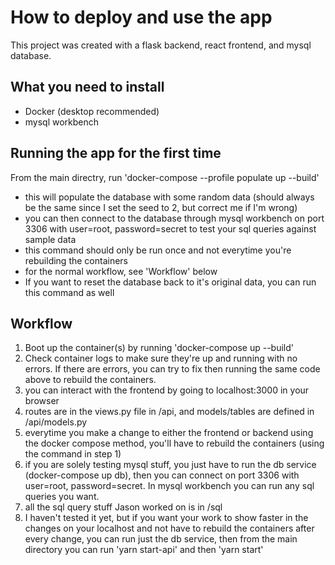 # How to deploy and use the app

This project was created with a flask backend, react frontend, and mysql database.

## What you need to install
- Docker (desktop recommended)
- mysql workbench

## Running the app for the first time
From the main directry, run 'docker-compose --profile populate up --build'
  - this will populate the database with some random data (should always be the same since I set the seed to 2, but correct me if I'm wrong)
  - you can then connect to the database through mysql workbench on port 3306 with user=root, password=secret to test your sql queries against sample data
  - this command should only be run once and not everytime you're rebuilding the containers
  - for the normal workflow, see 'Workflow' below
  - If you want to reset the database back to it's original data, you can run this command as well
  
## Workflow
1. Boot up the container(s) by running 'docker-compose up --build'
2. Check container logs to make sure they're up and running with no errors. If there are errors, you can try to fix then running the same code above to rebuild the containers.
3. you can interact with the frontend by going to localhost:3000 in your browser
4. routes are in the views.py file in /api, and models/tables are defined in /api/models.py
5. everytime you make a change to either the frontend or backend using the docker compose method, you'll have to rebuild the containers (using the command in step 1)
6. if you are solely testing mysql stuff, you just have to run the db service (docker-compose up db), then you can connect on port 3306 with user=root, password=secret.
In mysql workbench you can run any sql queries you want.
7. all the sql query stuff Jason worked on is in /sql
8. I haven't tested it yet, but if you want your work to show faster in the changes on your localhost and not have to rebuild the containers after every change, you can run just the db service, then from the main directory you can run 'yarn start-api' and then 'yarn start'
